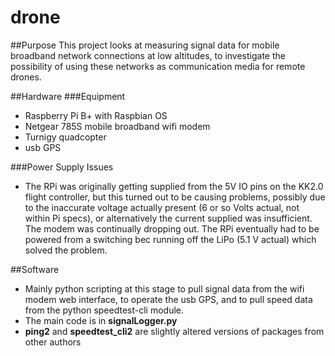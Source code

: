 # drone

##Purpose
This project looks at measuring signal data for mobile broadband network connections at low altitudes, to investigate the possibility of using these networks as communication media for remote drones.   

##Hardware
###Equipment
 - Raspberry Pi B+ with Raspbian OS
 - Netgear 785S mobile broadband wifi modem
 - Turnigy quadcopter
 - usb GPS

###Power Supply Issues
- The RPi was originally getting supplied from the 5V IO pins on the KK2.0 flight controller, but this turned out to be causing problems, possibly due to the inaccurate voltage actually present (6 or so Volts actual, not within Pi specs), or alternatively the current supplied was insufficient. The modem was continually dropping out. The RPi eventually had to be powered from a switching bec running off the LiPo (5.1 V actual) which solved the problem. 
 
##Software
 - Mainly python scripting at this stage to pull signal data from the wifi modem web interface, to operate the usb GPS, and to pull speed data from the python speedtest-cli module. 
 - The main code is in **signalLogger.py**
 - **ping2** and **speedtest_cli2** are slightly altered versions of packages from other authors
